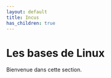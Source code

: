 ```yaml
---
layout: default
title: Incus
has_children: true
---
```


# Les bases de Linux

Bienvenue dans cette section.
